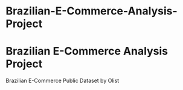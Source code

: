 # Brazilian-E-Commerce-Analysis-Project
# Brazilian E-Commerce Analysis Project
Brazilian E-Commerce Public Dataset by Olist
